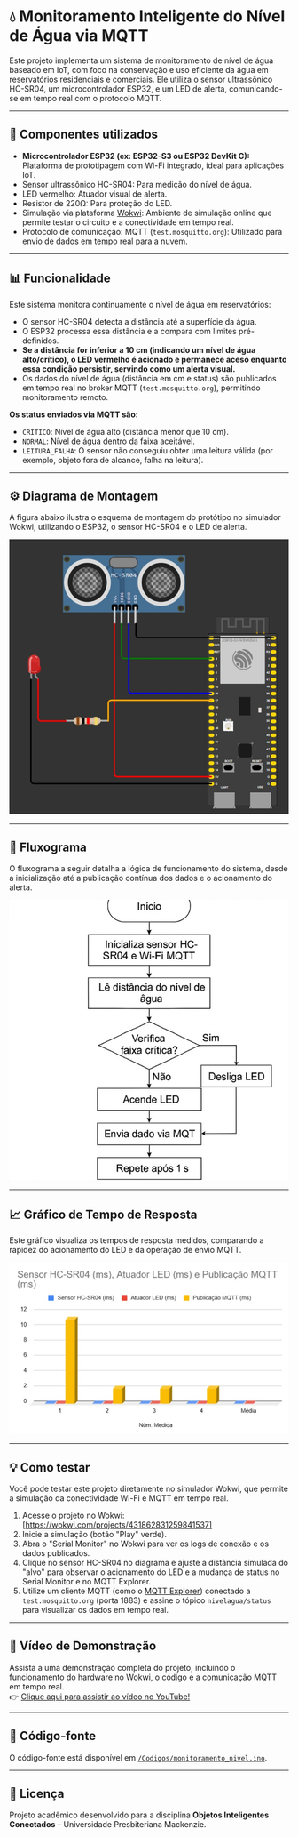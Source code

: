 # 💧 Monitoramento Inteligente do Nível de Água via MQTT

Este projeto implementa um sistema de monitoramento de nível de água baseado em IoT, com foco na conservação e uso eficiente da água em reservatórios residenciais e comerciais. Ele utiliza o sensor ultrassônico HC-SR04, um microcontrolador ESP32, e um LED de alerta, comunicando-se em tempo real com o protocolo MQTT.

---

## 🔧 Componentes utilizados

- **Microcontrolador ESP32 (ex: ESP32-S3 ou ESP32 DevKit C):** Plataforma de prototipagem com Wi-Fi integrado, ideal para aplicações IoT.
- Sensor ultrassônico HC-SR04: Para medição do nível de água.
- LED vermelho: Atuador visual de alerta.
- Resistor de 220Ω: Para proteção do LED.
- Simulação via plataforma [Wokwi](https://wokwi.com/): Ambiente de simulação online que permite testar o circuito e a conectividade em tempo real.
- Protocolo de comunicação: MQTT (`test.mosquitto.org`): Utilizado para envio de dados em tempo real para a nuvem.

---

## 📊 Funcionalidade

Este sistema monitora continuamente o nível de água em reservatórios:

- O sensor HC-SR04 detecta a distância até a superfície da água.
- O ESP32 processa essa distância e a compara com limites pré-definidos.
- **Se a distância for inferior a 10 cm (indicando um nível de água alto/crítico), o LED vermelho é acionado e permanece aceso enquanto essa condição persistir, servindo como um alerta visual.**
- Os dados do nível de água (distância em cm e status) são publicados em tempo real no broker MQTT (`test.mosquitto.org`), permitindo monitoramento remoto.

**Os status enviados via MQTT são:**
- `CRITICO`: Nível de água alto (distância menor que 10 cm).
- `NORMAL`: Nível de água dentro da faixa aceitável.
- `LEITURA_FALHA`: O sensor não conseguiu obter uma leitura válida (por exemplo, objeto fora de alcance, falha na leitura).

---

## ⚙️ Diagrama de Montagem

A figura abaixo ilustra o esquema de montagem do protótipo no simulador Wokwi, utilizando o ESP32, o sensor HC-SR04 e o LED de alerta.

![Diagrama de Montagem no Wokwi](Imagens/montagem_wokwi.jpeg)

---

## 🔄 Fluxograma

O fluxograma a seguir detalha a lógica de funcionamento do sistema, desde a inicialização até a publicação contínua dos dados e o acionamento do alerta.

![Fluxograma](Imagens/fluxo.jpeg)

---

## 📈 Gráfico de Tempo de Resposta

Este gráfico visualiza os tempos de resposta medidos, comparando a rapidez do acionamento do LED e da operação de envio MQTT.

![Gráfico](Imagens/grafico_tempo.jpeg)

---

## 💡 Como testar

Você pode testar este projeto diretamente no simulador Wokwi, que permite a simulação da conectividade Wi-Fi e MQTT em tempo real.

1.  Acesse o projeto no Wokwi: [https://wokwi.com/projects/431862831259841537]
2.  Inicie a simulação (botão "Play" verde).
3.  Abra o "Serial Monitor" no Wokwi para ver os logs de conexão e os dados publicados.
4.  Clique no sensor HC-SR04 no diagrama e ajuste a distância simulada do "alvo" para observar o acionamento do LED e a mudança de status no Serial Monitor e no MQTT Explorer.
5.  Utilize um cliente MQTT (como o [MQTT Explorer](https://mqtt-explorer.com/)) conectado a `test.mosquitto.org` (porta 1883) e assine o tópico `nivelagua/status` para visualizar os dados em tempo real.

---

## 🔗 Vídeo de Demonstração

Assista a uma demonstração completa do projeto, incluindo o funcionamento do hardware no Wokwi, o código e a comunicação MQTT em tempo real.  
👉 [Clique aqui para assistir ao vídeo no YouTube!](https://youtu.be/uNOINQlgtr4)

---

## 📁 Código-fonte

O código-fonte está disponível em [`/Codigos/monitoramento_nivel.ino`](Codigos/monitoramento_nivel.ino).

---

## 📝 Licença

Projeto acadêmico desenvolvido para a disciplina **Objetos Inteligentes Conectados** – Universidade Presbiteriana Mackenzie.
